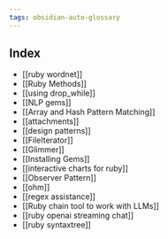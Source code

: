 ```yaml
---
tags: obsidian-auto-glossary
---
```

## Index
- [[ruby wordnet]]
- [[Ruby Methods]]
- [[using drop_while]]
- [[NLP gems]]
- [[Array and Hash Pattern Matching]]
- [[attachments]]
- [[design patterns]]
- [[FileIterator]]
- [[Glimmer]]
- [[Installing Gems]]
- [[interactive charts for ruby]]
- [[Observer Pattern]]
- [[ohm]]
- [[regex assistance]]
- [[Ruby chain tool to work with LLMs]]
- [[ruby openai streaming chat]]
- [[ruby syntaxtree]]
